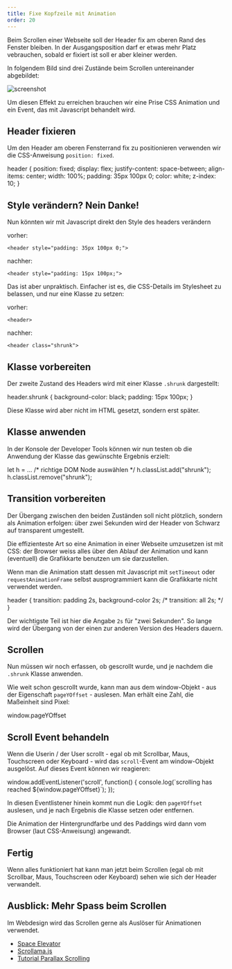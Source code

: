 ```yaml
---
title: Fixe Kopfzeile mit Animation
order: 20
---
```


Beim Scrollen einer Webseite soll der Header fix am oberen
Rand des Fenster bleiben. In der Ausgangsposition darf er etwas
mehr Platz vebrauchen, sobald er fixiert ist soll er aber kleiner werden.

In folgendem Bild sind drei Zustände beim Scrollen
untereinander abgebildet:

![screenshot](/images/pizza-phases.jpg)

Um diesen Effekt zu erreichen brauchen wir eine Prise CSS Animation
und ein Event, das mit Javascript behandelt wird.

## Header fixieren

Um den Header am oberen Fensterrand fix zu positionieren
verwenden wir die CSS-Anweisung `position: fixed`.

<css>
header {
  position: fixed;
  display: flex;
  justify-content: space-between;
  align-items: center;
  width: 100%;
  padding: 35px 100px 0;
  color: white;
  z-index: 10;
}
</css>

## Style verändern? Nein Danke!

Nun könnten wir mit Javascript
direkt den Style des headers verändern

vorher:

`<header style="padding: 35px 100px 0;">`

nachher:

`<header style="padding: 15px 100px;">`

Das ist aber unpraktisch. Einfacher ist
es, die CSS-Details im Stylesheet zu belassen, und
nur eine Klasse zu setzen:

vorher:

`<header>`

nachher:

`<header class="shrunk">`

## Klasse vorbereiten

Der zweite Zustand des Headers
wird mit einer Klasse `.shrunk` dargestellt:

<css>
header.shrunk {
  background-color: black;
  padding: 15px 100px;
}
</css>

Diese Klasse wird aber nicht im HTML gesetzt,
sondern erst später.

## Klasse anwenden

In der Konsole der Developer Tools können wir nun testen
ob die Anwendung der Klasse das gewünschte Ergebnis erzielt:

<javascript>
    let h = ... /* richtige DOM Node auswählen */
    h.classList.add("shrunk");
    h.classList.remove("shrunk");
</javascript>

## Transition vorbereiten

Der Übergang zwischen den beiden Zuständen soll nicht plötzlich, sondern
als Animation erfolgen: über zwei Sekunden wird der Header von Schwarz auf
transparent umgestellt.

Die effizienteste Art so eine Animation in einer Webseite umzusetzen ist
mit CSS: der Browser weiss alles über den Ablauf der Animation und kann
(eventuell) die Grafikkarte benutzen um sie darzustellen.

Wenn man die Animation statt dessen mit Javascript mit `setTimeout`
oder `requestAnimationFrame` selbst ausprogrammiert kann die Grafikkarte nicht verwendet werden.

<css>
header {
  transition: padding 2s, background-color 2s;
  /* transition: all 2s; */
}
</css>

Der wichtigste Teil ist hier die Angabe `2s` für "zwei Sekunden".
So lange wird der Übergang von der einen zur anderen Version des Headers dauern.

## Scrollen

Nun müssen wir noch erfassen, ob gescrollt wurde, und je
nachdem die `.shrunk` Klasse anwenden.

Wie weit schon gescrollt wurde, kann man aus dem window-Objekt -
aus der Eigenschaft `pageYOffset` - auslesen. Man erhält eine
Zahl, die Maßeinheit sind Pixel:

<javascript>
window.pageYOffset
</javascript>

## Scroll Event behandeln

Wenn die Userin / der User scrollt - egal ob mit Scrollbar, Maus, Touchscreen oder
Keyboard - wird das `scroll`-Event am window-Objekt ausgelöst. Auf dieses
Event können wir reagieren:

<javascript>
window.addEventListener('scroll', function() {
  console.log(`scrolling has reached ${window.pageYOffset}`);
});
</javascript>

In diesen Eventlistener hinein kommt nun die Logik:
den `pageYOffset` auslesen, und je nach Ergebnis die Klasse
setzen oder entfernen.

Die Animation der Hintergrundfarbe und des Paddings wird dann vom
Browser (laut CSS-Anweisung) angewandt.

## Fertig

Wenn alles funktioniert hat kann man jetzt beim Scrollen (egal ob mit Scrollbar, Maus, Touchscreen oder
Keyboard) sehen wie sich der Header verwandelt.

## Ausblick: Mehr Spass beim Scrollen

Im Webdesign wird das Scrollen gerne als Auslöser für
Animationen verwendet.

* [Space Elevator](https://neal.fun/space-elevator/)
* [Scrollama.js](https://github.com/russellgoldenberg/scrollama#scrollamajs)
* [Tutorial Parallax Scrolling](https://cssanimation.rocks/parallax/)
